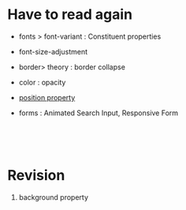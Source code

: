 # Have to read again

- fonts > font-variant : Constituent properties
- font-size-adjustment
- border> theory : border collapse

- color : opacity

- [position property](https://www.youtube.com/watch?v=cOw6tgH6P20&list=PLu0W_9lII9agq5TrH9XLIKQvv0iaF2X3w&index=28&t=166s)

- forms : Animated Search Input, Responsive Form

&nbsp;

&nbsp;

# Revision

1. background property
